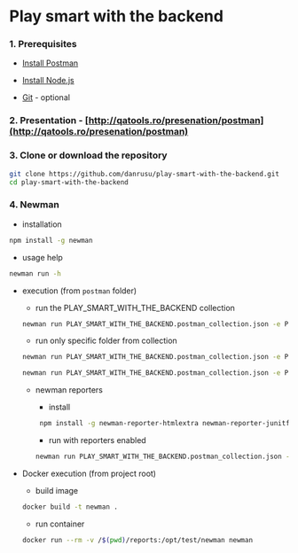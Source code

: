 # Play smart with the backend

### 1. Prerequisites

- [Install Postman](https://www.getpostman.com/downloads/)

- [Install Node.js](https://nodejs.org/en/download/)
- [Git](https://git-scm.com/downloads) - optional

### 2. Presentation - [http://qatools.ro/presenation/postman](http://qatools.ro/presenation/postman)

### 3. Clone or download the repository

```bash
git clone https://github.com/danrusu/play-smart-with-the-backend.git
cd play-smart-with-the-backend
```

### 4. Newman

- installation

```bash
npm install -g newman
```

- usage help

```bash
newman run -h
```

- execution (from `postman` folder)

  - run the PLAY_SMART_WITH_THE_BACKEND collection

  ```bash
  newman run PLAY_SMART_WITH_THE_BACKEND.postman_collection.json -e PLAY_SMART_WITH_THE_BACKEND.postman_environment.json
  ```

  - run only specific folder from collection

  ```bash
  newman run PLAY_SMART_WITH_THE_BACKEND.postman_collection.json -e PLAY_SMART_WITH_THE_BACKEND.postman_environment.json --folder ECHO_SERVICE

  newman run PLAY_SMART_WITH_THE_BACKEND.postman_collection.json -e PLAY_SMART_WITH_THE_BACKEND.postman_environment.json --folder RESTFUL_BOOKER
  ```

  - newman reporters

    - install

    ```bash
     npm install -g newman-reporter-htmlextra newman-reporter-junitfull
    ```

    - run with reporters enabled

    ```bash
    newman run PLAY_SMART_WITH_THE_BACKEND.postman_collection.json -e PLAY_SMART_WITH_THE_BACKEND.postman_environment.json -r json,cli,htmlextra,junitfull
    ```

- Docker execution (from project root)

  - build image

  ```bash
  docker build -t newman .
  ```

  - run container

  ```bash
  docker run --rm -v /$(pwd)/reports:/opt/test/newman newman
  ```
